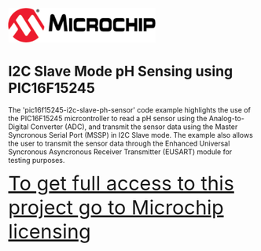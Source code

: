 <!-- Please do not change this html logo with link -->
<a href="https://www.microchip.com" rel="nofollow"><img src="images/microchip.png" alt="MCHP" width="300"/></a>


# I2C Slave Mode pH Sensing using PIC16F15245

The 'pic16f15245-i2c-slave-ph-sensor' code example highlights the use of the PIC16F15245 micrcontroller to read a pH sensor using the Analog-to-Digital Converter (ADC), and transmit the sensor data using the Master Syncronous Serial Port (MSSP) in I2C Slave mode. The example also allows the user to transmit the sensor data through the Enhanced Universal Syncronous Asyncronous Receiver Transmitter (EUSART) module for testing purposes.


<p><a href="https://www.microchip.com/en-us/development-tool/sw006021-sub" rel="nofollow" style="font-size: 30pt">To get full access to this project go to Microchip licensing</a></p>